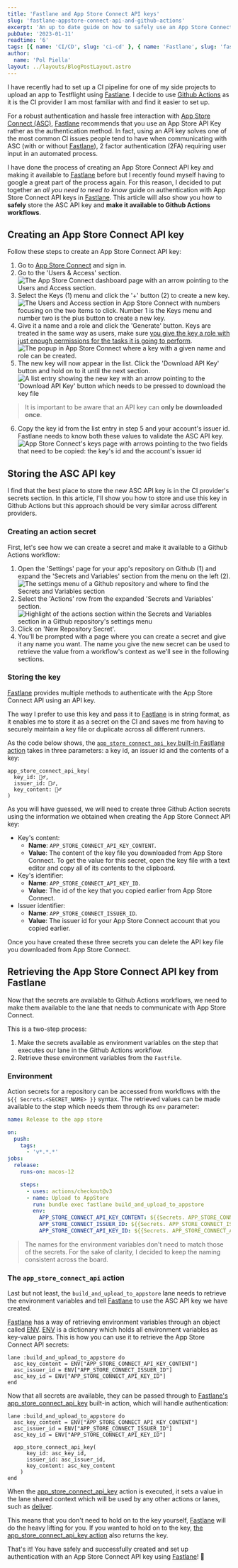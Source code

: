 ```yaml
---
title: 'Fastlane and App Store Connect API keys'
slug: 'fastlane-appstore-connect-api-and-github-actions'
excerpt: 'An up to date guide on how to safely use an App Store Connect API key with fastlane and Github Actions.'
pubDate: '2023-01-11'
readtime: '6'
tags: [{ name: 'CI/CD', slug: 'ci-cd' }, { name: 'Fastlane', slug: 'fastlane' }]
author:
  name: 'Pol Piella'
layout: ../layouts/BlogPostLayout.astro
---
```


I have recently had to set up a CI pipeline for one of my side projects to upload an app to Testflight using [Fastlane](http://fastlane.tools). I decide to use [Github Actions](https://github.com/features/actions) as it is the CI provider I am most familiar with and find it easier to set up.

For a robust authentication and hassle free interaction with [App Store Connect (ASC)](https://appstoreconnect.apple.com), [Fastlane](http://fastlane.tools) recommends that you use an App Store API Key rather as the authentication method. In fact, using an API key solves one of the most common CI issues people tend to have when communicating with ASC (with or without [Fastlane](http://fastlane.tools)), 2 factor authentication (2FA) requiring user input in an automated process.

I have done the process of creating an App Store Connect API key and making it available to [Fastlane](http://fastlane.tools) before but I recently found myself having to google a great part of the process again. For this reason, I decided to put together an *all you need to need to know* guide on authentication with App Store Connect API keys in [Fastlane](http://fastlane.tools). This article will also show you how to **safely** store the ASC API key and **make it available to Github Actions workflows**.

## Creating an App Store Connect API key

Follow these steps to create an App Store Connect API key:

1. Go to [App Store Connect](https://appstoreconnect.apple.com) and sign in.
2. Go to the 'Users & Access' section.
![The App Store Connect dashboard page with an arrow pointing to the Users and Access section.](/assets/posts/fastlane-appstore-connect-api-and-github-actions/users-and-access.webp)
3. Select the Keys (1) menu and click the '+' button (2) to create a new key. 
![The Users and Access section in App Store Connect with numbers focusing on the two items to click. Number 1 is the Keys menu and number two is the plus button to create a new key.](/assets/posts/fastlane-appstore-connect-api-and-github-actions/keys-and-plus.webp)
4. Give it a name and a role and click the 'Generate' button. Keys are treated in the same way as users, make sure [you give the key a role with just enough permissions for the tasks it is going to perform](https://developer.apple.com/support/roles/).
![The popup in App Store Connect where a key with a given name and role can be created.](/assets/posts/fastlane-appstore-connect-api-and-github-actions/generate.webp)
5. The new key will now appear in the list. Click the 'Download API Key' button and hold on to it until the next section.
![A list entry showing the new key with an arrow pointing to the 'Download API Key' button which needs to be pressed to download the key file](/assets/posts/fastlane-appstore-connect-api-and-github-actions/download.webp)
> It is important to be aware that an API key can **only be downloaded once**.
6. Copy the key id from the list entry in step 5 and your account's issuer id. Fastlane needs to know both these values to validate the ASC API key.
![App Store Connect's keys page with arrows pointing to the two fields that need to be copied: the key's id and the account's issuer id](/assets/posts/fastlane-appstore-connect-api-and-github-actions/values.webp)

## Storing the ASC API key
I find that the best place to store the new ASC API key is in the CI provider's secrets section. In this article, I'll show you how to store and use this key in Github Actions but this approach should be very similar across different providers.

### Creating an action secret
First, let's see how we can create a secret and make it available to a Github Actions workflow:

1. Open the 'Settings' page for your app's repository on Github (1) and expand the 'Secrets and Variables' section from the menu on the left (2).
![The settings menu of a Github repository and where to find the Secrets and Variables section](/assets/posts/fastlane-appstore-connect-api-and-github-actions/github-settings.webp)
2. Select the 'Actions' row from the expanded 'Secrets and Variables' section.
![Highlight of the actions section within the Secrets and Variables section in a Github repository's settings menu](/assets/posts/fastlane-appstore-connect-api-and-github-actions/actions.webp)
3. Click on 'New Repository Secret'.
4. You'll be prompted with a page where you can create a secret and give it any name you want. The name you give the new secret can be used to retrieve the value from a workflow's context as we'll see in the following sections.

### Storing the key
[Fastlane](http://fastlane.tools) provides multiple methods to authenticate with the App Store Connect API using an API key. 

The way I prefer to use this key and pass it to [Fastlane](http://fastlane.tools) is in string format, as it enables me to store it as a secret on the CI and saves me from having to securely maintain a key file or duplicate across all different runners.

As the code below shows, the [`app_store_connect_api_key` built-in Fastlane action](https://docs.fastlane.tools/actions/app_store_connect_api_key/) takes in three parameters: a key id, an issuer id and the contents of a key:

```ruby:Fastfile
app_store_connect_api_key(
  key_id: 🤷‍♂️,
  issuer_id: 🤷‍♂️,
  key_content: 🤷‍♂️
)
```

As you will have guessed, we will need to create three Github Action secrets using the information we obtained when creating the App Store Connect API key:

* Key's content:
	* **Name**: `APP_STORE_CONNECT_API_KEY_CONTENT`.
	* **Value**: The content of the key file you downloaded from App Store Connect. To get the value for this secret, open the key file with a text editor and copy all of its contents to the clipboard.
* Key's identifier:
	* **Name**: `APP_STORE_CONNECT_API_KEY_ID`.
	* **Value**: The id of the key that you copied earlier from App Store Connect.
* Issuer identifier:
	* **Name**: `APP_STORE_CONNECT_ISSUER_ID`.
	* **Value**: The issuer id for your App Store Connect account that you copied earlier.

Once you have created these three secrets you can delete the API key file you downloaded from App Store Connect.

## Retrieving the App Store Connect API key from Fastlane

Now that the secrets are available to Github Actions workflows, we need to make them available to the lane that needs to communicate with App Store Connect. 

This is a two-step process:
1. Make the secrets available as environment variables on the step that executes our lane in the Github Actions workflow.
2. Retrieve these environment variables from the `Fastfile`.

### Environment
Action secrets for a repository can be accessed from workflows with the `${{ Secrets.<SECRET_NAME> }}` syntax. The retrieved values can be made available to the step which needs them through its `env` parameter:

```yml:release.yml
name: Release to the app store

on:
  push:
    tags:
      - 'v*.*.*'
jobs:
  release:
    runs-on: macos-12

    steps:
      - uses: actions/checkout@v3
      - name: Upload to AppStore
        run: bundle exec fastlane build_and_upload_to_appstore
        env:
          APP_STORE_CONNECT_API_KEY_CONTENT: ${{Secrets. APP_STORE_CONNECT_API_KEY_CONTENT}}
          APP_STORE_CONNECT_ISSUER_ID: ${{Secrets. APP_STORE_CONNECT_ISSUER_ID}}
          APP_STORE_CONNECT_API_KEY_ID: ${{Secrets. APP_STORE_CONNECT_API_KEY_ID}}
```

> The names for the environment variables don't need to match those of the secrets. For the sake of clarity, I decided to keep the naming consistent across the board.

### The `app_store_connect_api` action

Last but not least, the `build_and_upload_to_appstore` lane needs to retrieve the environment variables and tell [Fastlane](http://fastlane.tools) to use the ASC API key we have created.

[Fastlane](http://fastlane.tools) has a way of retrieving environment variables through an object called [ENV](https://docs.fastlane.tools/best-practices/keys/). [ENV](https://docs.fastlane.tools/best-practices/keys/) is a dictionary which holds all environment variables as key-value pairs. This is how you can use it to retrieve the App Store Connect API secrets:

```ruby:Fastfile
lane :build_and_upload_to_appstore do
  asc_key_content = ENV["APP_STORE_CONNECT_API_KEY_CONTENT"]
  asc_issuer_id = ENV["APP_STORE_CONNECT_ISSUER_ID"]
  asc_key_id = ENV["APP_STORE_CONNECT_API_KEY_ID"]
end
```

Now that all secrets are available, they can be passed through to [Fastlane's app_store_connect_api_key](https://docs.fastlane.tools/actions/app_store_connect_api_key/) built-in action, which will handle authentication:

```ruby:Fastfile
lane :build_and_upload_to_appstore do
  asc_key_content = ENV["APP_STORE_CONNECT_API_KEY_CONTENT"]
  asc_issuer_id = ENV["APP_STORE_CONNECT_ISSUER_ID"]
  asc_key_id = ENV["APP_STORE_CONNECT_API_KEY_ID"]
  
  app_store_connect_api_key(
	  key_id: asc_key_id,
	  issuer_id: asc_issuer_id,
	  key_content: asc_key_content
	)
end
```

When the [app_store_connect_api_key](https://docs.fastlane.tools/actions/app_store_connect_api_key/) action is executed, it sets a value in the lane shared context which will be used by any other actions or lanes, such as [deliver](https://docs.fastlane.tools/actions/deliver/). 

This means that you don't need to hold on to the key yourself, [Fastlane](http://fastlane.tools) will do the heavy lifting for you. If you wanted to hold on to the key, [the app_store_connect_api_key action](https://docs.fastlane.tools/actions/app_store_connect_api_key/) also returns the key.

That's it! You have safely and successfully created and set up authentication with an App Store Connect API key using [Fastlane](http://fastlane.tools)! 🎉